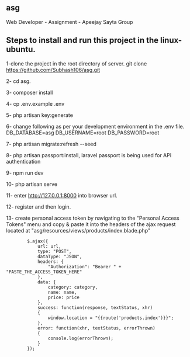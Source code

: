 ## asg
Web Developer - Assignment - Apeejay Sayta Group

## Steps to install and run this project in the linux-ubuntu.

1-clone the project in the root directory of server.
git clone https://github.com/Subhash106/asg.git

2- cd asg.

3- composer install

4- cp .env.example .env

5- php artisan key:generate

6- change following as per your development environment in the .env file.
DB_DATABASE=asg
DB_USERNAME=root
DB_PASSWORD=root

7- php artisan migrate:refresh --seed

8- php artisan passport:install, laravel passport is being used for API authentication

9- npm run dev

10- php artisan serve

11- enter http://127.0.0.1:8000 into browser url.

12- register and then login.

13- create personal access token by navigating to the "Personal Access Tokens" menu and copy & paste it into the headers of the ajax request located at "asg/resources/views/products/index.blade.php" 

			$.ajax({
                url: url,
                type: "POST",
                dataType: "JSON",
                headers: {
                    "Authorization": "Bearer " + "PASTE_THE_ACCESS_TOKEN_HERE"
                },
                data: {
                    category: category,
                    name: name,
                    price: price
                },
                success: function(response, textStatus, xhr)
                {
                    window.location = "{{route('products.index')}}";
                },
                error: function(xhr, textStatus, errorThrown)
                {   
                    console.log(errorThrown);
                }
            }); 

